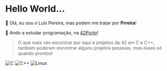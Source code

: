# Hello World...
:wave:	Olá, eu sou o Luís Pereira, mas podem me tratar por **Prreira**!

:brain:	Ando a estudar programação, na [42Porto](https://www.42porto.com/)!
> O que mais vão encontrar por aqui é projetos da 42 em C e C++, tambem poderam encontrar alguns projetos pessoais, mas esses só quando prontos!

![C](https://imgur.com/MbpYAc0.png) ![C++](https://imgur.com/6Wg7L5Q.png) ![Linux](https://imgur.com/WLjP7yd.png) 
